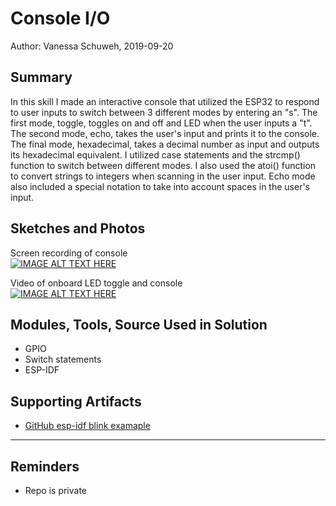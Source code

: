 #  Console I/O

Author: Vanessa Schuweh, 2019-09-20

## Summary
In this skill I made an interactive console that utilized the ESP32 to respond to user inputs to switch between 3 different modes by entering an "s". The first mode, toggle, toggles on and off and LED when the user inputs a "t". The second mode, echo, takes the user's input and prints it to the console. The final mode, hexadecimal, takes a decimal number as input and outputs its hexadecimal equivalent. I utilized case statements and the strcmp() function to switch between different modes. I also used the atoi() function to convert strings to integers when scanning in the user input. Echo mode also included a special notation to take into account spaces in the user's input.

## Sketches and Photos

Screen recording of console                                            
[![IMAGE ALT TEXT HERE](https://img.youtube.com/vi/XYvPXoiSy7k/0.jpg)](https://www.youtube.com/watch?v=XYvPXoiSy7k)


Video of onboard LED toggle and console                                    
[![IMAGE ALT TEXT HERE](https://img.youtube.com/vi/r6XV8Mdy9hU/0.jpg)](https://www.youtube.com/watch?v=r6XV8Mdy9hU)

## Modules, Tools, Source Used in Solution
* GPIO
* Switch statements
* ESP-IDF

## Supporting Artifacts
* [GitHub esp-idf blink examaple](https://github.com/espressif/esp-idf/tree/master/examples/get-started/blink)

-----

## Reminders
- Repo is private
